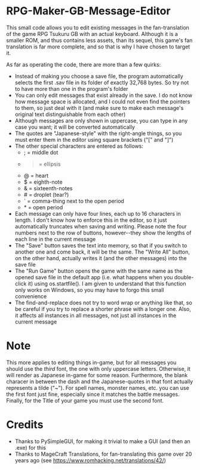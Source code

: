 # RPG-Maker-GB-Message-Editor
This small code allows you to edit existing messages in the fan-translation of the game RPG Tsukuru GB with an actual keyboard. Although it is a smaller ROM,
and thus contains less assets, than its sequel, this game's fan translation is far more complete, and so that is why I have chosen to target it.

As far as operating the code, there are more than a few quirks:
- Instead of making you choose a save file, the program automatically selects the first .sav file in its folder of exactly 32,768 bytes. So try not to have more than
  one in the program's folder
- You can only edit messages that exist already in the save. I do not know how message space is allocated, and I could not even find the pointers to them, so just
  deal with it (and make sure to make each message's original text distinguishable from each other)
- Although messages are only shown in uppercase, you can type in any case you want; it will be converted automatically
- The quotes are "Japanese-style" with the right-angle things, so you must enter them in the editor using square brackets ("\[" and "\]")
- The other special characters are entered as follows:
  - ; = middle dot
  - > = ellipsis
  - @ = heart
  - $ = eighth-note
  - & = sixteenth-notes
  - \# = droplet (tear?)
  - ` = comma-thing next to the open period
  - \* = open period
- Each message can only have four lines, each up to 16 characters in length. I don't know how to enforce this in the editor, so it just automatically truncates
  when saving and writing. Please note the four numbers next to the row of buttons, however--they show the lengths of each line in the current message
- The "Save" button saves the text into memory, so that if you switch to another one and come back, it will be the same. The "Write All" button, on the other hand,
  actually writes it (and the other messages) into the save file
- The "Run Game" button opens the game with the same name as the opened save file in the default app (i.e. what happens when you double-click it) using
  os.startfile(). I am given to understand that this function only works on Windows, so you may have to forgo this small convenience
- The find-and-replace does not try to word wrap or anything like that, so be careful if you try to replace a shorter phrase with a longer one. Also, it affects all
  instances in all messages, not just all instances in the current message
  
# Note
This more applies to editing things in-game, but for all messages you should use the *third* font, the one with only uppercase letters. Otherwise, it will render
as Japanese in-game for some reason. Furthermore, the blank characer in between the dash and the Japanese-quotes in that font actually represents a tilde ("~"). For
spell names, monster names, etc. you can use the first font just fine, especially since it matches the battle messages. Finally, for the Title of your game you must
use the second font.

#  Credits
- Thanks to PySimpleGUI, for making it trivial to make a GUI (and then an .exe) for this
- Thanks to MageCraft Translations, for fan-translating this game over 20 years ago (see https://www.romhacking.net/translations/42/)

